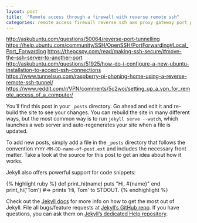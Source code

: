 ```yaml
---
layout: post
title:  "Remote access through a firewall with reverse remote ssh"
categories: remote access firewall reverse ssh aws proxy gateway port ports forward forwarding
---
```


http://askubuntu.com/questions/50064/reverse-port-tunnelling
https://help.ubuntu.com/community/SSH/OpenSSH/PortForwarding#Local_Port_Forwarding
https://thepcspy.com/read/making-ssh-secure/#move-the-ssh-server-to-another-port
http://askubuntu.com/questions/51925/how-do-i-configure-a-new-ubuntu-installation-to-accept-ssh-connections
https://www.tunnelsup.com/raspberry-pi-phoning-home-using-a-reverse-remote-ssh-tunnel/
https://www.reddit.com/r/VPN/comments/5c2woj/setting_up_a_vpn_for_remote_access_of_a_computer/

You’ll find this post in your `_posts` directory. Go ahead and edit it and re-build the site to see your changes. You can rebuild the site in many different ways, but the most common way is to run `jekyll serve --watch`, which launches a web server and auto-regenerates your site when a file is updated.

To add new posts, simply add a file in the `_posts` directory that follows the convention `YYYY-MM-DD-name-of-post.ext` and includes the necessary front matter. Take a look at the source for this post to get an idea about how it works.

Jekyll also offers powerful support for code snippets:

{% highlight ruby %}
def print_hi(name)
  puts "Hi, #{name}"
end
print_hi('Tom')
#=> prints 'Hi, Tom' to STDOUT.
{% endhighlight %}

Check out the [Jekyll docs][jekyll] for more info on how to get the most out of Jekyll. File all bugs/feature requests at [Jekyll’s GitHub repo][jekyll-gh]. If you have questions, you can ask them on [Jekyll’s dedicated Help repository][jekyll-help].

[jekyll]:      http://jekyllrb.com
[jekyll-gh]:   https://github.com/jekyll/jekyll
[jekyll-help]: https://github.com/jekyll/jekyll-help
